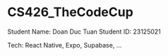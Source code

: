 # CS426_TheCodeCup
Student Name: Doan Duc Tuan
Student ID: 23125021

Tech: React Native, Expo, Supabase, ...
